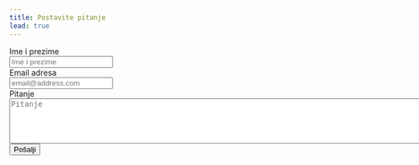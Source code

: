 ```yaml
---
title: Postavite pitanje
lead: true
---
```

<!-- Near the end of my page -->
<script src="https://ajax.googleapis.com/ajax/libs/jquery/1.11.1/jquery.min.js"></script>
<script src="http://ajax.aspnetcdn.com/ajax/jquery.validate/1.13.1/jquery.validate.min.js"></script>
<!-- Formspree-powered contact form -->
 <div class="col-lg-5  col-sm-6  ">
<form id="contact-form" class="form" action="//formspree.io/egzontina.krasniqi@hotmail.com" method="POST">
<div class="form-group">
  <label  class="col-xs-5" for="name">Ime i prezime </label>
  <div class="col-xs-5">
      <input class="form-control col-xs-5" type="text" name="name" width="80" required placeholder="Ime i prezime">
  </div>
</div>
<div class="form-group">
  <label class="col-xs-5" for="email">Email adresa</label>
  <div class="col-xs-5">
      <input class="form-control " type="email" name="_replyto"  required placeholder="email@address.com">
  </div>
</div>
<div class="form-group">
  <label class="col-xs-5" for="message">Pitanje</label> 
  <div class="col-xs-5">
      <textarea class="form-control" name="message" placeholder="Pitanje" required rows="5" cols="800"></textarea>
  </div>
</div>
<input class="btn btn-primary" type="submit" value="Pošalji">
  
</form>
</div>


